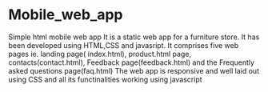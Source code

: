 # Mobile_web_app
Simple html mobile web app 
It is a static web app for a furniture store.
It has been developed using HTML,CSS and javasript.
It comprises five web pages ie. landing page( index.html), product.html page, contacts(contact.html), Feedback page(feedback.html) and the Frequently asked questions page(faq.html)
The web app is responsive and well laid out using CSS and all its functinalities working using javascript
